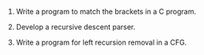 1) Write a program to match the brackets in a C program.

2) Develop a recursive descent parser.

3) Write a program for left recursion removal in a CFG.

